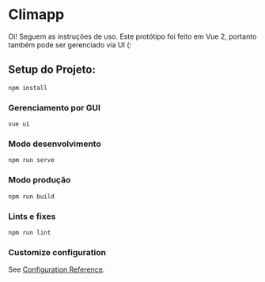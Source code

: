 # Climapp

Oi! Seguem as instruções de uso. Este protótipo foi feito em Vue 2, 
portanto também pode ser gerenciado via UI (:

## Setup do Projeto:
```
npm install
```

### Gerenciamento por GUI
```
vue ui
```

### Modo desenvolvimento
```
npm run serve
```

### Modo produção
```
npm run build
```

### Lints e fixes
```
npm run lint
```

### Customize configuration
See [Configuration Reference](https://cli.vuejs.org/config/).
